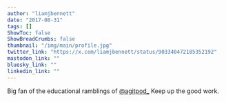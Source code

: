 ```yaml
---
author: "liamjbennett"
date: "2017-08-31"
tags: []
ShowToc: false
ShowBreadCrumbs: false
thumbnail: "/img/main/profile.jpg"
twitter_link: "https://x.com/liamjbennett/status/903340472185352192"
mastodon_link: ""
bluesky_link: ""
linkedin_link: ""
---
```


Big fan of the educational ramblings of [@agitpod_](https://x.com/agitpod_) Keep up the good work.

